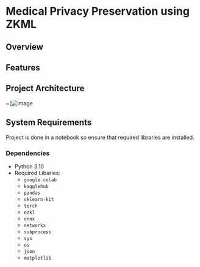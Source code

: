 # Medical Privacy Preservation using ZKML

## Overview

## Features

## Project Architecture
~(![image](https://github.com/user-attachments/assets/bf998093-8760-467a-8a13-7d5f6f446152)

## System Requirements
Project is done in a notebook so ensure that required libraries are installed.
### Dependencies
- Python 3.10
- Required Libaries:
  - `google.colab`
  - `kagglehub`
  - `pandas`
  - `sklearn-kit`
  - `torch`
  - `ezkl`
  - `onnx`
  - `networkx`
  - `subprocess`
  - `sys`
  - `os`
  - `json`
  - `matplotlib`
